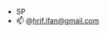 - SP
- 📫 @hrif.ifan@gmail.com

<!---
Dryices/Dryices is a ✨ special ✨ repository because its `README.md` (this file) appears on your GitHub profile.
You can click the Preview link to take a look at your changes.
--->
